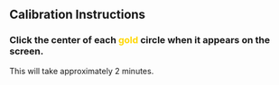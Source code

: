 ## Calibration Instructions
### Click the center of each <span style="color:gold">gold</span> circle when it appears on the screen.

This will take approximately 2 minutes.